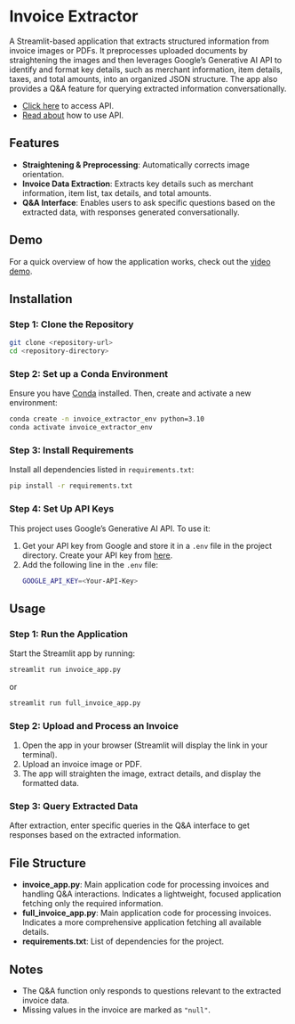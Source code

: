 
# Invoice Extractor

A Streamlit-based application that extracts structured information from invoice images or PDFs. It preprocesses uploaded documents by straightening the images and then leverages Google’s Generative AI API to identify and format key details, such as merchant information, item details, taxes, and total amounts, into an organized JSON structure. The app also provides a Q&A feature for querying extracted information conversationally.

- [Click here](https://invoice-extractor-api.onrender.com) to access API.
- [Read about](//Invoice%20Extractor%20API/README.md) how to use API.

## Features
- **Straightening & Preprocessing**: Automatically corrects image orientation.
- **Invoice Data Extraction**: Extracts key details such as merchant information, item list, tax details, and total amounts.
- **Q&A Interface**: Enables users to ask specific questions based on the extracted data, with responses generated conversationally.

## Demo

For a quick overview of how the application works, check out the [video demo](https://drive.google.com/file/d/18ZAj3EQ1Q5HzYqgdH-pKf3qRudWSS0a3/view?usp=drive_link).

## Installation

### Step 1: Clone the Repository
```bash
git clone <repository-url>
cd <repository-directory>
```

### Step 2: Set up a Conda Environment
Ensure you have [Conda](https://docs.conda.io/projects/conda/en/latest/user-guide/install/index.html) installed. Then, create and activate a new environment:

```bash
conda create -n invoice_extractor_env python=3.10
conda activate invoice_extractor_env
```

### Step 3: Install Requirements
Install all dependencies listed in `requirements.txt`:

```bash
pip install -r requirements.txt
```

### Step 4: Set Up API Keys
This project uses Google’s Generative AI API. To use it:
1. Get your API key from Google and store it in a `.env` file in the project directory.
    Create your API key from [here](https://aistudio.google.com/app/apikey).
2. Add the following line in the `.env` file:
    ```bash
    GOOGLE_API_KEY=<Your-API-Key>
    ```

## Usage

### Step 1: Run the Application
Start the Streamlit app by running:

```bash
streamlit run invoice_app.py
```

or 

```bash
streamlit run full_invoice_app.py
```

### Step 2: Upload and Process an Invoice
1. Open the app in your browser (Streamlit will display the link in your terminal).
2. Upload an invoice image or PDF.
3. The app will straighten the image, extract details, and display the formatted data.

### Step 3: Query Extracted Data
After extraction, enter specific queries in the Q&A interface to get responses based on the extracted information.

## File Structure
- **invoice_app.py**: Main application code for processing invoices and handling Q&A interactions. Indicates a lightweight, focused application fetching only the required information.
- **full_invoice_app.py**: Main application code for processing invoices. Indicates a more comprehensive application fetching all available details.
- **requirements.txt**: List of dependencies for the project.

## Notes
- The Q&A function only responds to questions relevant to the extracted invoice data.
- Missing values in the invoice are marked as `"null"`.
